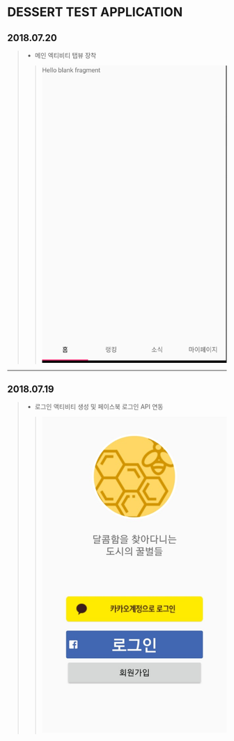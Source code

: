 DESSERT TEST APPLICATION
==========
## 2018.07.20
> - 메인 엑티비티 탭뷰 장착
> > ![스크린샷](./screenshots/20180721_01.png)

----------

## 2018.07.19
> - 로그인 액티비티 생성 및 페이스북 로그인 API 연동
> > ![스크린샷](./screenshots/20180719_01.jpeg)

